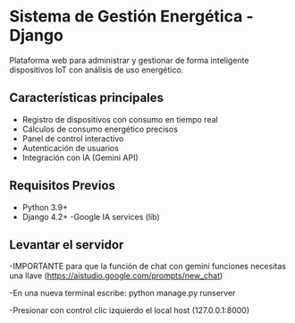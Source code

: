 # Sistema de Gestión Energética - Django

Plataforma web para administrar y gestionar de forma inteligente dispositivos IoT con análisis de uso energético.
## Características principales
- Registro de dispositivos con consumo en tiempo real
- Cálculos de consumo energético precisos
- Panel de control interactivo
- Autenticación de usuarios
- Integración con IA (Gemini API)

## Requisitos Previos

- Python 3.9+
- Django 4.2+
-Google IA services (lib)


## Levantar el servidor
-IMPORTANTE para que la función de chat con gemini funciones necesitas una llave (https://aistudio.google.com/prompts/new_chat)

-En una nueva terminal escribe:
    python manage.py runserver

-Presionar con control clic izquierdo el local host (127.0.0.1:8000) 